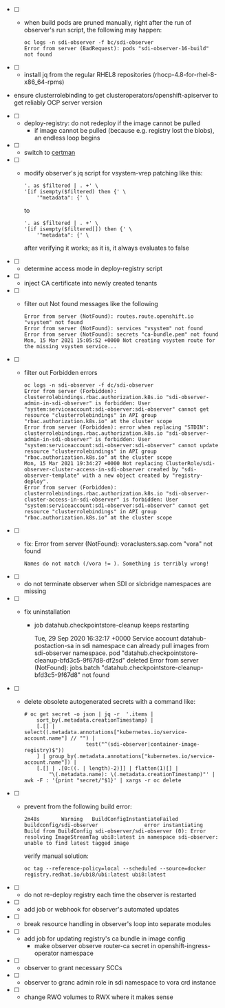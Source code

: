 - [ ] - when build pods are pruned manually, right after the run of observer's run script, the following may happen:

        oc logs -n sdi-observer -f bc/sdi-observer
        Error from server (BadRequest): pods "sdi-observer-16-build" not found

- [ ] - install jq from the regular RHEL8 repositories (rhocp-4.8-for-rhel-8-x86_64-rpms)
- ensure clusterrolebinding to get clusteroperators/openshift-apiserver to get reliably OCP server version
- [ ] - deploy-registry: do not redeploy if the image cannot be pulled
    - if image cannot be pulled (because e.g. registry lost the blobs), an endless loop begins
- [ ] - switch to [certman](https://github.com/openshift/certman-operator)
- [ ] - modify observer's jq script for vsystem-vrep patching like this:

        '. as $filtered | . +' \
        '[if isempty($filtered) then {' \
            '"metadata": {' \

    to 

        '. as $filtered | . +' \
        '[if isempty($filtered[]) then {' \
            '"metadata": {' \

    after verifying it works; as it is, it always evaluates to false

- [ ] - determine access mode in deploy-registry script
- [ ] - inject CA certificate into newly created tenants
- [ ] - filter out Not found messages like the following
        
        Error from server (NotFound): routes.route.openshift.io "vsystem" not found
        Error from server (NotFound): services "vsystem" not found
        Error from server (NotFound): secrets "ca-bundle.pem" not found
        Mon, 15 Mar 2021 15:05:52 +0000 Not creating vsystem route for the missing vsystem service...

- [ ] - filter out Forbidden errors

        oc logs -n sdi-observer -f dc/sdi-observer
        Error from server (Forbidden): clusterrolebindings.rbac.authorization.k8s.io "sdi-observer-admin-in-sdi-observer" is forbidden: User "system:serviceaccount:sdi-observer:sdi-observer" cannot get resource "clusterrolebindings" in API group "rbac.authorization.k8s.io" at the cluster scope
        Error from server (Forbidden): error when replacing "STDIN": clusterrolebindings.rbac.authorization.k8s.io "sdi-observer-admin-in-sdi-observer" is forbidden: User "system:serviceaccount:sdi-observer:sdi-observer" cannot update resource "clusterrolebindings" in API group "rbac.authorization.k8s.io" at the cluster scope
        Mon, 15 Mar 2021 19:34:27 +0000 Not replacing ClusterRole/sdi-observer-cluster-access-in-sdi-observer created by "sdi-observer-template" with a new object created by "registry-deploy".
        Error from server (Forbidden): clusterrolebindings.rbac.authorization.k8s.io "sdi-observer-cluster-access-in-sdi-observer" is forbidden: User "system:serviceaccount:sdi-observer:sdi-observer" cannot get resource "clusterrolebindings" in API group "rbac.authorization.k8s.io" at the cluster scope

- [ ] - fix: Error from server (NotFound): voraclusters.sap.com "vora" not found

        Names do not match (/vora != ). Something is terribly wrong!

- [ ] - do not terminate observer when SDI or slcbridge namespaces are missing
- [ ] - fix uninstallation

    - job datahub.checkpointstore-cleanup keeps restarting

        Tue, 29 Sep 2020 16:32:17 +0000 Service account datahub-postaction-sa in sdi namespace can already pull images from sdi-observer namespace.
        pod "datahub.checkpointstore-cleanup-bfd3c5-9f67d8-df2sd" deleted
        Error from server (NotFound): jobs.batch "datahub.checkpointstore-cleanup-bfd3c5-9f67d8" not found

- [ ] - delete obsolete autogenerated secrets with a command like:

        # oc get secret -o json | jq -r  '.items |
            sort_by(.metadata.creationTimestamp) |
            [.[] | select((.metadata.annotations["kubernetes.io/service-account.name"] // "") |
                            test("^(sdi-observer|container-image-registry)$"))
            ] | group_by(.metadata.annotations["kubernetes.io/service-account.name"]) |
            [.[] | .[0:((. | length)-2)]] | flatten(1)[] |
                "\(.metadata.name): \(.metadata.creationTimestamp)"' | awk -F : '{print "secret/"$1}' | xargs -r oc delete

- [ ] - prevent from the following build error:

        2m48s       Warning   BuildConfigInstantiateFailed   buildconfig/sdi-observer               error instantiating Build from BuildConfig sdi-observer/sdi-observer (0): Error resolving ImageStreamTag ubi8:latest in namespace sdi-observer: unable to find latest tagged image

    verify manual solution:

        oc tag --reference-policy=local --scheduled --source=docker registry.redhat.io/ubi8/ubi:latest ubi8:latest

- [ ] - do not re-deploy registry each time the observer is restarted
- [ ] - add job or webhook for observer's automated updates
- [ ] - break resource handling in observer's loop into separate modules
- [ ] - add job for updating registry's ca bundle in image config
    - make observer observe router-ca secret in openshift-ingress-operator namespace
- [ ] - observer to grant necessary SCCs
- [ ] - observer to granc admin role in sdi namespace to vora crd instance
- [ ] - change RWO volumes to RWX where it makes sense

